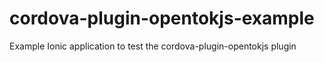 # cordova-plugin-opentokjs-example
Example Ionic application to test the cordova-plugin-opentokjs plugin
